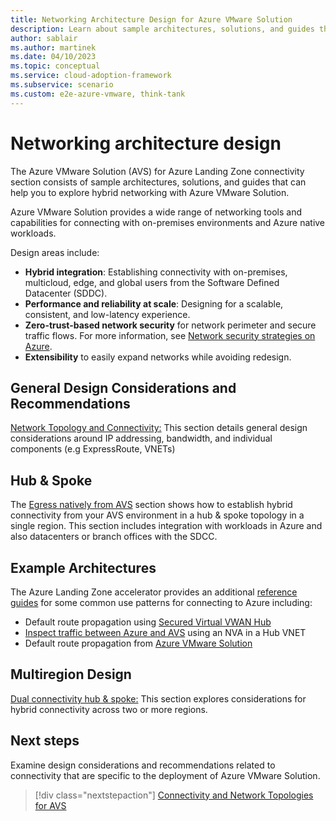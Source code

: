 ```yaml
---
title: Networking Architecture Design for Azure VMware Solution 
description: Learn about sample architectures, solutions, and guides that can help you explore the various networking capabilities for Azure VMware Solution
author: sablair
ms.author: martinek
ms.date: 04/10/2023
ms.topic: conceptual
ms.service: cloud-adoption-framework
ms.subservice: scenario
ms.custom: e2e-azure-vmware, think-tank
---
```


# Networking architecture design

The Azure VMware Solution (AVS) for Azure Landing Zone connectivity section consists of sample architectures, solutions, and guides that can help you to explore hybrid networking with Azure VMware Solution. 

Azure VMware Solution provides a wide range of networking tools and capabilities for connecting with on-premises environments and Azure native workloads. 

Design areas include:

- **Hybrid integration**: Establishing connectivity with on-premises, multicloud, edge, and global users from the Software Defined Datacenter (SDDC).
- **Performance and reliability at scale**: Designing for a scalable, consistent, and low-latency experience.
- **Zero-trust-based network security** for network perimeter and secure traffic flows. For more information, see [Network security strategies on Azure](/azure/architecture/framework/security/design-network).
- **Extensibility** to easily expand networks while avoiding redesign.

## General Design Considerations and Recommendations

[Network Topology and Connectivity:](./eslz-network-topology-connectivity.md) This section details general design considerations around IP addressing, bandwidth, and individual components (e.g ExpressRoute, VNETs)


## Hub & Spoke

The [Egress natively from AVS](./egress-from-avs.md) section shows how to establish hybrid connectivity from your AVS environment in a hub & spoke topology in a single region. This section includes integration with workloads in Azure and also datacenters or branch offices with the SDCC. 



## Example Architectures 

The Azure Landing Zone accelerator provides an additional [reference guides](./example-architectures.md)  for some common use patterns for connecting to Azure including: 

- Default route propagation using [Secured Virtual VWAN Hub](./example-architectures.md#secured-virtual-wan-hub-with-default-route-propagation)
- [Inspect traffic between Azure and AVS](./example-architectures.md##third-party-firewall-solutions-in-a-hub-virtual-network-with-azure-route-server) using an NVA in a Hub VNET
- Default route propagation from [Azure VMware Solution](./example-architectures.md#egress-from-azure-vmware-solution-with-or-without-nsx-t-or-nva) 

## Multiregion Design 

[Dual connectivity hub & spoke:](./eslz-dual-region-network-topology.md) This section explores considerations for hybrid connectivity across two or more regions. 

## Next steps

Examine design considerations and recommendations related to connectivity that are specific to the deployment of Azure VMware Solution.

> [!div class="nextstepaction"]
> [Connectivity and Network Topologies for AVS](./eslz-network-topology-connectivity.md)